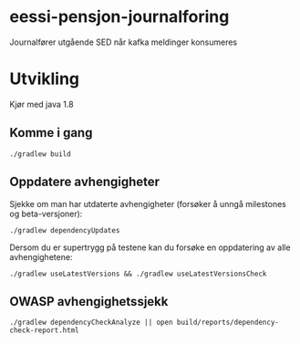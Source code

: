 # eessi-pensjon-journalforing
Journalfører utgående SED når kafka meldinger konsumeres

# Utvikling

Kjør med java 1.8

## Komme i gang

```
./gradlew build
```

## Oppdatere avhengigheter

Sjekke om man har utdaterte avhengigheter (forsøker å unngå milestones og beta-versjoner):

```
./gradlew dependencyUpdates
```

Dersom du er supertrygg på testene kan du forsøke en oppdatering av alle avhengighetene:

```
./gradlew useLatestVersions && ./gradlew useLatestVersionsCheck
```

## OWASP avhengighetssjekk

```
./gradlew dependencyCheckAnalyze || open build/reports/dependency-check-report.html
```
